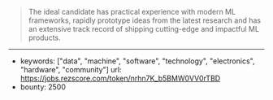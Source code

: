 >The ideal candidate has practical experience with modern ML frameworks, rapidly prototype ideas from the latest research and has an extensive track record of shipping cutting-edge and impactful ML products.
------
- keywords: ["data", "machine", "software", "technology", "electronics", "hardware", "community"]
url: https://jobs.rezscore.com/token/nrhn7K_b5BMW0VV0rTBD
- bounty: 2500
